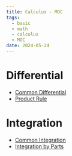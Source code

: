 ```yaml
---
title: Calculus - MOC
tags:
  - basic
  - math
  - calculus
  - MOC
date: 2024-05-24
---
```


# Differential

* [Common Differential](math/calculus/differential/common_differential.md)
* [Product Rule](math/calculus/differential/product_rule.md)
# Integration

* [Common Integration](math/calculus/integration/common_integration.md)
* [Integration by Parts](math/calculus/integration/integration_by_parts.md)